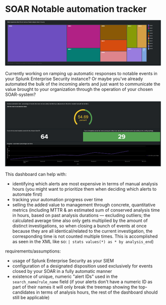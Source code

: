 # SOAR Notable automation tracker
![Panel showing a treemap of the alerts that needed the most manual analysis time](./readme_attachments/analysis_time_overview.png)

Currently working on ramping up automatic responses to notable events in your Splunk Enterprise Security instance? Or maybe you've already automated the bulk of the incoming alerts and just want to communicate the value brought to your organization through the operation of your chosen SOAR-system?

![Panels showing the automation progress filtered down to a specific alert](./readme_attachments/single_alert_progress_panels.png)

This dashboard can help with:
- identifying which alerts are most expensive in terms of manual analysis hours (you might want to prioritize them when deciding which alerts to automate first)
- tracking your automation progress over time
- selling the added value to management through concrete, quantitative metrics (including MTTR & an estimated sum of conserved analysis time in hours, based on past analysis durations — excluding outliers; the calculated average time also only gets multiplied by the amount of distinct investigations, so when closing a bunch of events at once because they are all identical/related to the current investigation, the corresponding time is not counted multiple times. This is accomplished as seen in the XML like so: `| stats values(*) as * by analysis_end`)

requirements/assumptions:
- usage of Splunk Enterprise Security as your SIEM
- configuration of a designated disposition used exclusively for events closed by your SOAR in a fully automatic manner
- existence of unique, numeric "alert IDs" used in the `search_name`/`rule_name` field (if your alerts don't have a numeric ID as part of their names it will only break the treemap showing the top-candidates in terms of analysis hours, the rest of the dashboard should still be applicable)
